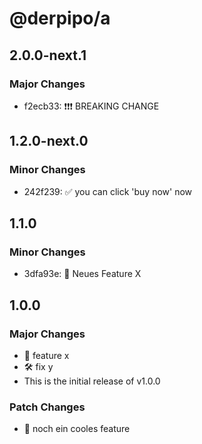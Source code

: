 # @derpipo/a

## 2.0.0-next.1

### Major Changes

- f2ecb33: ❗️❗️❗️ BREAKING CHANGE

## 1.2.0-next.0

### Minor Changes

- 242f239: ✅ you can click 'buy now' now

## 1.1.0

### Minor Changes

- 3dfa93e: 🌱 Neues Feature X

## 1.0.0

### Major Changes

- 🌱 feature x
- 🛠️ fix y
- This is the initial release of v1.0.0

### Patch Changes

- 🌱 noch ein cooles feature
